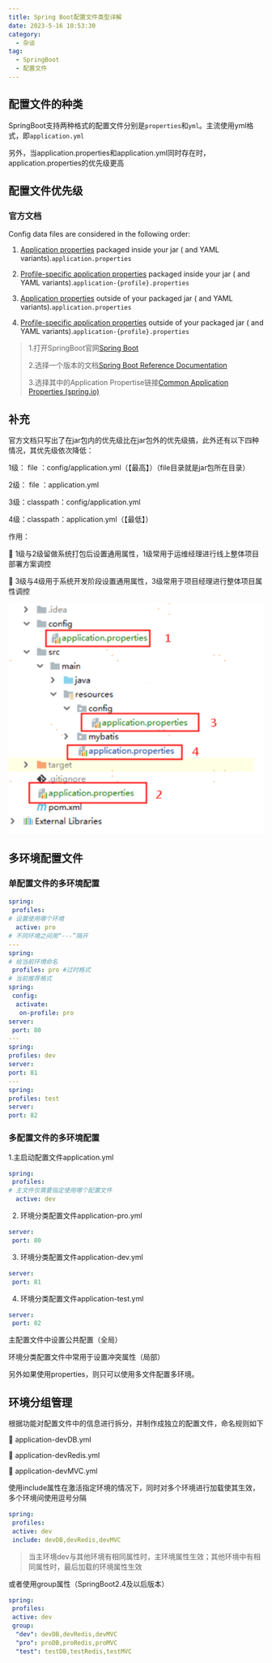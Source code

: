 ```yaml
---
title: Spring Boot配置文件类型详解
date: 2023-5-16 10:53:30
category:
  - 杂谈
tag:
  - SpringBoot
  - 配置文件
---
```


## 配置文件的种类

SpringBoot支持两种格式的配置文件分别是`properties`和`yml`。主流使用yml格式，即`application.yml`

另外，当application.properties和application.yml同时存在时，application.properties的优先级更高

## 配置文件优先级

### 官方文档

Config data files are considered in the following order:

1. [Application properties](https://docs.spring.io/spring-boot/docs/current/reference/html/features.html#features.external-config.files) packaged inside your jar ( and YAML variants).`application.properties`

2. [Profile-specific application properties](https://docs.spring.io/spring-boot/docs/current/reference/html/features.html#features.external-config.files.profile-specific) packaged inside your jar ( and YAML variants).`application-{profile}.properties`

3. [Application properties](https://docs.spring.io/spring-boot/docs/current/reference/html/features.html#features.external-config.files) outside of your packaged jar ( and YAML variants).`application.properties`

4. [Profile-specific application properties](https://docs.spring.io/spring-boot/docs/current/reference/html/features.html#features.external-config.files.profile-specific) outside of your packaged jar ( and YAML variants).`application-{profile}.properties`

> 1.打开SpringBoot官网[Spring Boot](https://spring.io/projects/spring-boot)
> 
> 2.选择一个版本的文档[Spring Boot Reference Documentation](https://docs.spring.io/spring-boot/docs/current/reference/html/)
> 
> 3.选择其中的Application Propertise链接[Common Application Properties (spring.io)](https://docs.spring.io/spring-boot/docs/current/reference/html/application-properties.html#appendix.application-properties)

## 补充

官方文档只写出了在jar包内的优先级比在jar包外的优先级搞，此外还有以下四种情况，其优先级依次降低：

1级： file ：config/application.yml（【最高】）（file目录就是jar包所在目录）

2级： file ：application.yml

3级：classpath：config/application.yml

4级：classpath：application.yml（【最低】）

作用：

 1级与2级留做系统打包后设置通用属性，1级常用于运维经理进行线上整体项目部署方案调控

 3级与4级用于系统开发阶段设置通用属性，3级常用于项目经理进行整体项目属性调控

![](./assets/2023-05-16-10-47-07-image.png)

## 多环境配置文件

### 单配置文件的多环境配置

```yml
spring:
 profiles:
# 设置使用哪个环境
  active: pro
# 不同环境之间用“---”隔开
--- 
spring:
# 给当前环境命名
 profiles: pro #过时格式
# 当前推荐格式
spring:
 config:
  activate:
   on-profile: pro
server:
 port: 80
---
spring:
profiles: dev
server:
port: 81
---
spring:
profiles: test
server:
port: 82
```

### 多配置文件的多环境配置

1.主启动配置文件application.yml

```yml
spring:
 profiles:
# 主文件仅需要指定使用哪个配置文件
  active: dev
```

2. 环境分类配置文件application-pro.yml

```yml
server:
 port: 80
```

3. 环境分类配置文件application-dev.yml

```yml
server:
 port: 81
```

4. 环境分类配置文件application-test.yml

```yml
server:
 port: 82
```

主配置文件中设置公共配置（全局）

环境分类配置文件中常用于设置冲突属性（局部）

另外如果使用properties，则只可以使用多文件配置多环境。

## 环境分组管理

根据功能对配置文件中的信息进行拆分，并制作成独立的配置文件，命名规则如下

 application-devDB.yml

 application-devRedis.yml

 application-devMVC.yml

使用include属性在激活指定环境的情况下，同时对多个环境进行加载使其生效，多个环境间使用逗号分隔

```yml
spring:
 profiles:
 active: dev
 include: devDB,devRedis,devMVC
```

> 当主环境dev与其他环境有相同属性时，主环境属性生效；其他环境中有相同属性时，最后加载的环境属性生效

或者使用group属性（SpringBoot2.4及以后版本）

```yml
spring:
 profiles:
 active: dev
 group:
  "dev": devDB,devRedis,devMVC
  "pro": proDB,proRedis,proMVC
  "test": testDB,testRedis,testMVC
```
